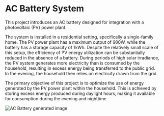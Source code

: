 # AC Battery System

This project introduces an AC battery designed for integration with a photovoltaic (PV) power plant. 

The system is installed in a residential setting, specifically a single-family home. The PV power plant has a maximum output of 600W, while the battery has a storage capacity of 1kWh. Despite the relatively small scale of this setup, the efficiency of PV energy utilization can be substantially reduced in the absence of a battery. During periods of high solar irradiance, the PV system generates more electricity than is consumed by the household, resulting in excess energy being transferred to the public grid. In the evening, the household then relies on electricity drawn from the grid. 

The primary objective of this project is to optimize the use of energy generated by the PV power plant within the household. This is achieved by storing excess energy produced during daylight hours, making it available for consumption during the evening and nighttime. 

![AC Battery generated image](/acbattery/assets/img/acbattery_genimg_small.png)

